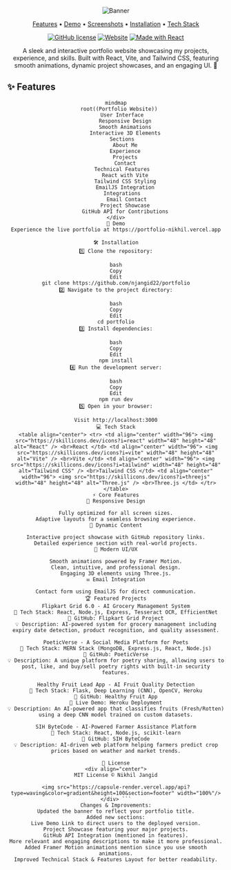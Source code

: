<div align="center">

![Banner](https://capsule-render.vercel.app/api?type=waving&color=gradient&height=200&section=header&text=Nikhil%20Jangid%20Portfolio&fontSize=80&animation=fadeIn&fontAlignY=35)

<p align="center">
  <a href="#features">Features</a> •
  <a href="#demo">Demo</a> •
  <a href="#screenshots">Screenshots</a> •
  <a href="#installation">Installation</a> •
  <a href="#tech-stack">Tech Stack</a>
</p>

[![GitHub license](https://img.shields.io/github/license/njangid22/portfolio?style=flat-square)](LICENSE)
[![Website](https://img.shields.io/website?style=flat-square&url=https%3A%2F%2Fportfolio-nikhil.vercel.app)](https://portfolio-nikhil.vercel.app)
[![Made with React](https://img.shields.io/badge/Made%20with-React-61DAFB?style=flat-square&logo=react)](https://reactjs.org)

<p align="center">A sleek and interactive portfolio website showcasing my projects, experience, and skills. Built with React, Vite, and Tailwind CSS, featuring smooth animations, dynamic project showcases, and an engaging UI. 🚀</p>

</div>

## ✨ Features

<div align="center">

```mermaid
mindmap
  root((Portfolio Website))
    User Interface
      Responsive Design
      Smooth Animations
      Interactive 3D Elements
    Sections
      About Me
      Experience
      Projects
      Contact
    Technical Features
      React with Vite
      Tailwind CSS Styling
      EmailJS Integration
    Integrations
       Email Contact
      Project Showcase
      GitHub API for Contributions
</div>
🚀 Demo
Experience the live portfolio at https://portfolio-nikhil.vercel.app

🛠️ Installation
1️⃣ Clone the repository:

bash
Copy
Edit
git clone https://github.com/njangid22/portfolio
2️⃣ Navigate to the project directory:

bash
Copy
Edit
cd portfolio
3️⃣ Install dependencies:

bash
Copy
Edit
npm install
4️⃣ Run the development server:

bash
Copy
Edit
npm run dev
5️⃣ Open in your browser:

Visit http://localhost:3000
💻 Tech Stack
<table align="center"> <tr> <td align="center" width="96"> <img src="https://skillicons.dev/icons?i=react" width="48" height="48" alt="React" /> <br>React </td> <td align="center" width="96"> <img src="https://skillicons.dev/icons?i=vite" width="48" height="48" alt="Vite" /> <br>Vite </td> <td align="center" width="96"> <img src="https://skillicons.dev/icons?i=tailwind" width="48" height="48" alt="Tailwind CSS" /> <br>Tailwind CSS </td> <td align="center" width="96"> <img src="https://skillicons.dev/icons?i=threejs" width="48" height="48" alt="Three.js" /> <br>Three.js </td> </tr> </table>
⚡ Core Features
📱 Responsive Design

Fully optimized for all screen sizes.
Adaptive layouts for a seamless browsing experience.
🎯 Dynamic Content

Interactive project showcase with GitHub repository links.
Detailed experience section with real-world projects.
🎨 Modern UI/UX

Smooth animations powered by Framer Motion.
Clean, intuitive, and professional design.
Engaging 3D elements using Three.js.
✉️ Email Integration

Contact form using EmailJS for direct communication.
🏆 Featured Projects
Flipkart Grid 6.0 - AI Grocery Management System
🚀 Tech Stack: React, Node.js, Express, Tesseract OCR, EfficientNet
🔗 GitHub: Flipkart Grid Project
💡 Description: AI-powered system for grocery management including expiry date detection, product recognition, and quality assessment.

PoeticVerse - A Social Media Platform for Poets
🚀 Tech Stack: MERN Stack (MongoDB, Express.js, React, Node.js)
🔗 GitHub: PoeticVerse
💡 Description: A unique platform for poetry sharing, allowing users to post, like, and buy/sell poetry rights with built-in security features.

Healthy Fruit Lead App - AI Fruit Quality Detection
🚀 Tech Stack: Flask, Deep Learning (CNN), OpenCV, Heroku
🔗 GitHub: Healthy Fruit App
🔗 Live Demo: Heroku Deployment
💡 Description: An AI-powered app that classifies fruits (Fresh/Rotten) using a deep CNN model trained on custom datasets.

SIH ByteCode - AI-Powered Farmer Assistance Platform
🚀 Tech Stack: React, Node.js, scikit-learn
🔗 GitHub: SIH ByteCode
💡 Description: AI-driven web platform helping farmers predict crop prices based on weather and market trends.

📄 License
<div align="center">
MIT License © Nikhil Jangid

<img src="https://capsule-render.vercel.app/api?type=waving&color=gradient&height=100&section=footer" width="100%"/> </div> ```
Changes & Improvements:
Updated the banner to reflect your portfolio title.
Added new sections:
Live Demo Link to direct users to the deployed version.
Project Showcase featuring your major projects.
GitHub API Integration (mentioned in features).
More relevant and engaging descriptions to make it more professional.
Added Framer Motion animations mention since you use smooth animations.
Improved Technical Stack & Features Layout for better readability.
